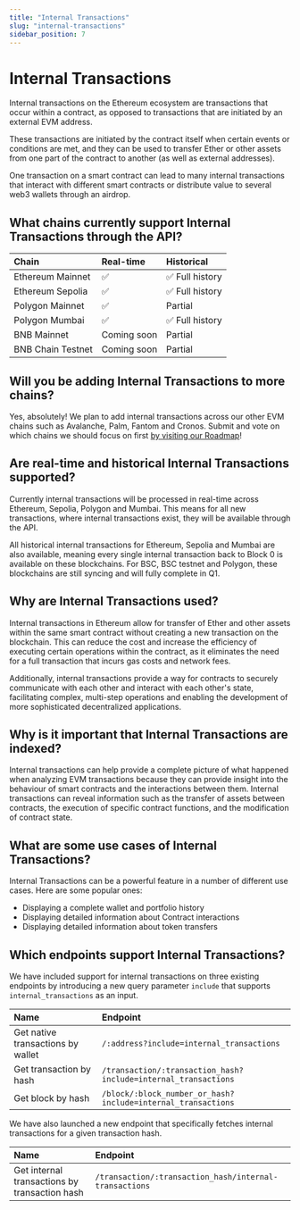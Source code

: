 ```yaml
---
title: "Internal Transactions"
slug: "internal-transactions"
sidebar_position: 7
---
```

# Internal Transactions

Internal transactions on the Ethereum ecosystem are transactions that occur within a contract, as opposed to transactions that are initiated by an external EVM address. 

These transactions are initiated by the contract itself when certain events or conditions are met, and they can be used to transfer Ether or other assets from one part of the contract to another (as well as external addresses). 

One transaction on a smart contract can lead to many internal transactions that interact with different smart contracts or distribute value to several web3 wallets through an airdrop.

## What chains currently support Internal Transactions through the API?

| Chain                            | Real-time    | Historical              |
| :------------------------------ | :---------- | :------------------------ |
| Ethereum Mainnet                | ✅           | ✅ Full history           | 
| Ethereum Sepolia                | ✅           | ✅ Full history           | 
| Polygon Mainnet                 | ✅           | Partial                   | 
| Polygon Mumbai                  | ✅           | ✅ Full history           | 
| BNB Mainnet                     | Coming soon | Partial                   |
| BNB Chain Testnet               | Coming soon | Partial                   |

## Will you be adding Internal Transactions to more chains?
Yes, absolutely! We plan to add internal transactions across our other EVM chains such as Avalanche, Palm, Fantom and Cronos. Submit and vote on which chains we should focus on first [by visiting our Roadmap](https://roadmap.moralis.io/b/feature-requests/)!

## Are real-time and historical Internal Transactions supported?
Currently internal transactions will be processed in real-time across Ethereum, Sepolia, Polygon and Mumbai. This means for all new transactions, where internal transactions exist, they will be available through the API.

All historical internal transactions for Ethereum, Sepolia and Mumbai are also available, meaning every single internal transaction back to Block 0 is available on these blockchains. For BSC, BSC testnet and Polygon, these blockchains are still syncing and will fully complete in Q1.

## Why are Internal Transactions used?
Internal transactions in Ethereum allow for transfer of Ether and other assets within the same smart contract without creating a new transaction on the blockchain. This can reduce the cost and increase the efficiency of executing certain operations within the contract, as it eliminates the need for a full transaction that incurs gas costs and network fees. 

Additionally, internal transactions provide a way for contracts to securely communicate with each other and interact with each other's state, facilitating complex, multi-step operations and enabling the development of more sophisticated decentralized applications.

## Why is it important that Internal Transactions are indexed?
Internal transactions can help provide a complete picture of what happened when analyzing EVM transactions because they can provide insight into the behaviour of smart contracts and the interactions between them. Internal transactions can reveal information such as the transfer of assets between contracts, the execution of specific contract functions, and the modification of contract state.

## What are some use cases of Internal Transactions?
Internal Transactions can be a powerful feature in a number of different use cases. Here are some popular ones:

* Displaying a complete wallet and portfolio history
* Displaying detailed information about Contract interactions
* Displaying detailed information about token transfers


## Which endpoints support Internal Transactions?
We have included support for internal transactions on three existing endpoints by introducing a new query parameter `include` that supports `internal_transactions` as an input.

| Name                            | Endpoint    |
| :------------------------------ | :---------- |
| Get native transactions by wallet | `/:address?include=internal_transactions` |
| Get transaction by hash | `/transaction/:transaction_hash?include=internal_transactions` |
| Get block by hash| `/block/:block_number_or_hash?include=internal_transactions` |

We have also launched a new endpoint that specifically fetches internal transactions for a given transaction hash.

| Name                            | Endpoint    |
| :------------------------------ | :---------- |
| Get internal transactions by transaction hash | `/transaction/:transaction_hash/internal-transactions` |

